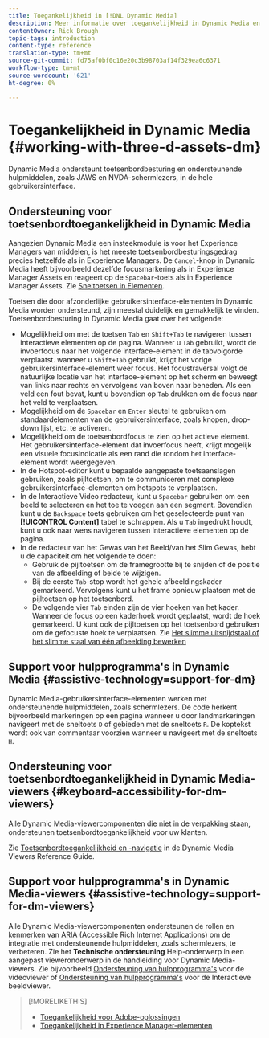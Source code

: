 ```yaml
---
title: Toegankelijkheid in [!DNL Dynamic Media]
description: Meer informatie over toegankelijkheid in Dynamic Media en Dynamic Media Viewers.
contentOwner: Rick Brough
topic-tags: introduction
content-type: reference
translation-type: tm+mt
source-git-commit: fd75af0bf0c16e20c3b98703af14f329ea6c6371
workflow-type: tm+mt
source-wordcount: '621'
ht-degree: 0%

---
```



# Toegankelijkheid in Dynamic Media {#working-with-three-d-assets-dm}

Dynamic Media ondersteunt toetsenbordbesturing en ondersteunende hulpmiddelen, zoals JAWS en NVDA-schermlezers, in de hele gebruikersinterface.

## Ondersteuning voor toetsenbordtoegankelijkheid in Dynamic Media

Aangezien Dynamic Media een insteekmodule is voor het Experience Managers van middelen, is het meeste toetsenbordbesturingsgedrag precies hetzelfde als in Experience Managers. De `Cancel`-knop in Dynamic Media heeft bijvoorbeeld dezelfde focusmarkering als in Experience Manager Assets en reageert op de `Spacebar`-toets als in Experience Manager Assets. Zie [Sneltoetsen in Elementen](/help/assets/accessibility.md#keyboard-shortcuts).

Toetsen die door afzonderlijke gebruikersinterface-elementen in Dynamic Media worden ondersteund, zijn meestal duidelijk en gemakkelijk te vinden. Toetsenbordbesturing in Dynamic Media gaat over het volgende:

* Mogelijkheid om met de toetsen `Tab` en `Shift+Tab` te navigeren tussen interactieve elementen op de pagina.
Wanneer u `Tab` gebruikt, wordt de invoerfocus naar het volgende interface-element in de tabvolgorde verplaatst. wanneer u `Shift+Tab` gebruikt, krijgt het vorige gebruikersinterface-element weer focus.
Het focustraversal volgt de natuurlijke locatie van het interface-element op het scherm en beweegt van links naar rechts en vervolgens van boven naar beneden. Als een veld een fout bevat, kunt u bovendien op `Tab` drukken om de focus naar het veld te verplaatsen.
* Mogelijkheid om de `Spacebar` en `Enter` sleutel te gebruiken om standaardelementen van de gebruikersinterface, zoals knopen, drop-down lijst, etc. te activeren.
* Mogelijkheid om de toetsenbordfocus te zien op het actieve element. Het gebruikersinterface-element dat invoerfocus heeft, krijgt mogelijk een visuele focusindicatie als een rand die rondom het interface-element wordt weergegeven.
* In de Hotspot-editor kunt u bepaalde aangepaste toetsaanslagen gebruiken, zoals pijltoetsen, om te communiceren met complexe gebruikersinterface-elementen om hotspots te verplaatsen.
* In de Interactieve Video redacteur, kunt u `Spacebar` gebruiken om een beeld te selecteren en het toe te voegen aan een segment. Bovendien kunt u de `Backspace` toets gebruiken om het geselecteerde punt van **[!UICONTROL Content]** tabel te schrappen. Als u `Tab` ingedrukt houdt, kunt u ook naar wens navigeren tussen interactieve elementen op de pagina.
* In de redacteur van het Gewas van het Beeld/van het Slim Gewas, hebt u de capaciteit om het volgende te doen:
   * Gebruik de pijltoetsen om de framegrootte bij te snijden of de positie van de afbeelding of beide te wijzigen.
   * Bij de eerste `Tab`-stop wordt het gehele afbeeldingskader gemarkeerd. Vervolgens kunt u het frame opnieuw plaatsen met de pijltoetsen op het toetsenbord.
   * De volgende vier `Tab` einden zijn de vier hoeken van het kader. Wanneer de focus op een kaderhoek wordt geplaatst, wordt de hoek gemarkeerd. U kunt ook de pijltoetsen op het toetsenbord gebruiken om de gefocuste hoek te verplaatsen.
Zie [Het slimme uitsnijdstaal of het slimme staal van één afbeelding bewerken](/help/assets/dynamic-media/image-profiles.md#editing-the-smart-crop-or-smart-swatch-of-a-single-image)

<!-- Keyboarding is the same because Dynamic Media is using the same UI library (Coral 3 (AEM 6.5) or Coral Spectrum (in Skyline)) as entire AEM Assets.  -->

<!-- In the Hotspot editor, Dynamic Media lets you use arrow keys to control the position of a hot spot. See [Carousel Banners](/help/assets/dynamic-media/carousel-banners.md##adding-hotspots-or-image-maps-to-an-image-banner) or [Interactive Images](/help/assets/dynamic-media/interactive-images.md#adding-hotspots-to-an-image-banner)  -->

<!-- I think we should definitely mention this in the DM-specific area of documentation for keyboard support. -->

<!-- I would not get into much of details of specific keyboard support logic of these editors. One of the reasons - chances are that accessibility support will receive Phase2-like attention, with more holistic approach. -->

## Support voor hulpprogramma&#39;s in Dynamic Media {#assistive-technology=support-for-dm}

Dynamic Media-gebruikersinterface-elementen werken met ondersteunende hulpmiddelen, zoals schermlezers. De code herkent bijvoorbeeld markeringen op een pagina wanneer u door landmarkeringen navigeert met de sneltoets `D` of gebieden met de sneltoets `R`. De koptekst wordt ook van commentaar voorzien wanneer u navigeert met de sneltoets `H`.

## Ondersteuning voor toetsenbordtoegankelijkheid in Dynamic Media-viewers {#keyboard-accessibility-for-dm-viewers}

Alle Dynamic Media-viewercomponenten die niet in de verpakking staan, ondersteunen toetsenbordtoegankelijkheid voor uw klanten.

Zie [Toetsenbordtoegankelijkheid en -navigatie](https://docs.adobe.com/content/help/en/dynamic-media-developer-resources/library/c-keyboard-accessibility.html) in de Dynamic Media Viewers Reference Guide.

## Support voor hulpprogramma&#39;s in Dynamic Media-viewers {#assistive-technology=support-for-dm-viewers}

Alle Dynamic Media-viewercomponenten ondersteunen de rollen en kenmerken van ARIA (Accessible Rich Internet Applications) om de integratie met ondersteunende hulpmiddelen, zoals schermlezers, te verbeteren.
Zie het **Technische ondersteuning** Help-onderwerp in een aangepast vieweronderwerp in de handleiding voor Dynamic Media-viewers. Zie bijvoorbeeld [Ondersteuning van hulpprogramma&#39;s](https://docs.adobe.com/content/help/en/dynamic-media-developer-resources/library/viewers-aem-assets-dmc/video/r-html5-video-viewer-20-assistive.html) voor de videoviewer of [Ondersteuning van hulpprogramma&#39;s](https://experienceleague.adobe.com/docs/dynamic-media-developer-resources/library/viewers-for-aem-assets-only/interactive-images/c-html5-aem-interactive-image-assistive.html?lang=en#viewers-for-aem-assets-only) voor de Interactieve beeldviewer.

>[!MORELIKETHIS]
>
>* [Toegankelijkheid voor Adobe-oplossingen](https://www.adobe.com/accessibility.html)
>* [Toegankelijkheid in Experience Manager-elementen](/help/assets/dynamic-media/accessibility-dm.md)

